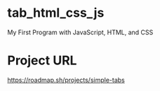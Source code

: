 # tab_html_css_js
My First Program with JavaScript, HTML, and CSS

# Project URL
https://roadmap.sh/projects/simple-tabs
